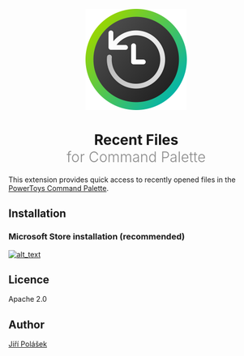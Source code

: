 <div align="center">

<p>
	<img src="art/StoreLogo.svg" alt="Logo" width="200" height="200">
</p>

<h1 align="center"><span style="font-weight: bold">Recent Files</span> <br /><span style="font-weight: 300; opacity: 0.5">for Command Palette</span></h1>

</div>

This extension provides quick access to recently opened files in the [PowerToys Command Palette](https://learn.microsoft.com/en-us/windows/powertoys/command-palette/overview).

## Installation

### Microsoft Store installation (recommended)

<a href="https://apps.microsoft.com/detail/9nv6zg7c7s9l"><img alt="alt_text" width="240px" src="https://get.microsoft.com/images/en-us%20dark.svg" /></a>

## Licence

Apache 2.0

## Author

[Jiří Polášek](https://jiripolasek.com)